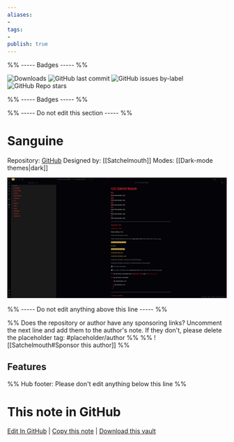 ```yaml
---
aliases:
- 
tags: 
- 
publish: true
---
```


%% ----- Badges ----- %%

![Downloads](https://img.shields.io/badge/downloads-2802-573E7A?style=for-the-badge&logo=)
![GitHub last commit](https://img.shields.io/github/last-commit/Satchelmouth/Obsidian-Theme-Sanguine?color=573E7A&label=last%20update&logo=github&style=for-the-badge)
![GitHub issues by-label](https://img.shields.io/github/issues/Satchelmouth/Obsidian-Theme-Sanguine/help%20wanted?color=573E7A&logo=github&style=for-the-badge) 
![GitHub Repo stars](https://img.shields.io/github/stars/Satchelmouth/Obsidian-Theme-Sanguine?color=573E7A&logo=github&style=for-the-badge)

%% ----- Badges ----- %%

%% ----- Do not edit this section ----- %%

# Sanguine

Repository: [GitHub](https://github.com/Satchelmouth/Obsidian-Theme-Sanguine)
Designed by: [[Satchelmouth]]
Modes: [[Dark-mode themes|dark]]



![screenshot](https://github.com/Satchelmouth/Obsidian-Theme-Sanguine/raw/HEAD/Sanguine_Store_Screenshot.png)

%% ----- Do not edit anything above this line ----- %% 

%% Does the repository or author have any sponsoring links? Uncomment the next line and add them to the author's note. If they don't, please delete the placeholder tag: #placeholder/author %%
%% ![[Satchelmouth#Sponsor this author]] %%


## Features



%% Hub footer: Please don't edit anything below this line %%

# This note in GitHub

<span class="git-footer">[Edit In GitHub](https://github.dev/obsidian-community/obsidian-hub/blob/main/02%20-%20Community%20Expansions/02.05%20All%20Community%20Expansions/Themes/Sanguine.md "git-hub-edit-note") | [Copy this note](https://raw.githubusercontent.com/obsidian-community/obsidian-hub/main/02%20-%20Community%20Expansions/02.05%20All%20Community%20Expansions/Themes/Sanguine.md "git-hub-copy-note") | [Download this vault](https://github.com/obsidian-community/obsidian-hub/archive/refs/heads/main.zip "git-hub-download-vault") </span>
